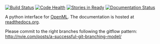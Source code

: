 [![Build Status](https://travis-ci.org/openml/python.svg)](https://travis-ci.org/openml/python)
[![Code Health](https://landscape.io/github/openml/python/master/landscape.svg)](https://landscape.io/github/openml/python/master)
[![Stories in Ready](https://badge.waffle.io/openml/python.png?label=ready&title=Ready)](https://waffle.io/openml/python)
[![Documentation Status](https://readthedocs.org/projects/openml/badge/?version=latest)](https://readthedocs.org/projects/openml/?badge=latest)

A python interface for [OpenML](http://openml.org). The documentation is
hosted at [readthedocs.org](https://readthedocs.org/projects/openml/).

Please commit to the right branches following the gitflow pattern:
http://nvie.com/posts/a-successful-git-branching-model/
